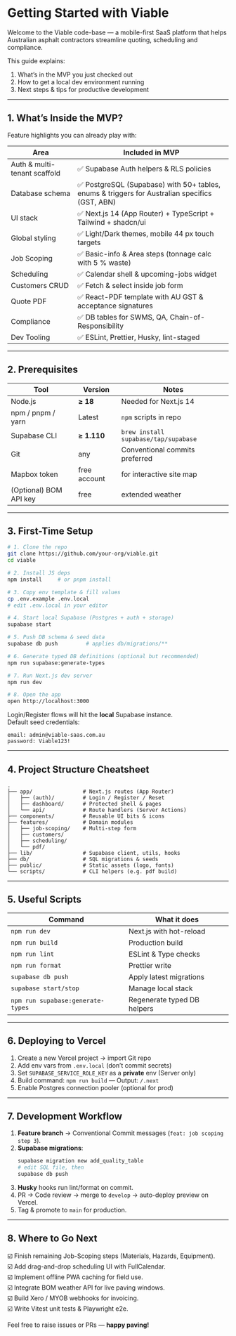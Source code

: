 # Getting Started with **Viable**

Welcome to the Viable code-base — a mobile-first SaaS platform that helps Australian asphalt contractors streamline quoting, scheduling and compliance.

This guide explains:
1. What’s in the MVP you just checked out  
2. How to get a local dev environment running  
3. Next steps & tips for productive development  

---

## 1. What’s Inside the MVP?

Feature highlights you can already play with:

| Area | Included in MVP |
|------|-----------------|
| Auth & multi-tenant scaffold | ✅ Supabase Auth helpers & RLS policies |
| Database schema | ✅ PostgreSQL (Supabase) with 50+ tables, enums & triggers for Australian specifics (GST, ABN) |
| UI stack | ✅ Next.js 14 (App Router) + TypeScript + Tailwind + shadcn/ui |
| Global styling | ✅ Light/Dark themes, mobile 44 px touch targets |
| Job Scoping | ✅ Basic-info & Area steps (tonnage calc with 5 % waste) |
| Scheduling | ✅ Calendar shell & upcoming-jobs widget |
| Customers CRUD | ✅ Fetch & select inside job form |
| Quote PDF | ✅ React-PDF template with AU GST & acceptance signatures |
| Compliance | ✅ DB tables for SWMS, QA, Chain-of-Responsibility |
| Dev Tooling | ✅ ESLint, Prettier, Husky, lint-staged |

---

## 2. Prerequisites

| Tool | Version | Notes |
|------|---------|-------|
| Node.js | **≥ 18** | Needed for Next.js 14 |
| npm / pnpm / yarn | Latest | `npm` scripts in repo |
| Supabase CLI | **≥ 1.110** | `brew install supabase/tap/supabase` |
| Git | any | Conventional commits preferred |
| Mapbox token | free account | for interactive site map |
| (Optional) BOM API key | free | extended weather |

---

## 3. First-Time Setup

```bash
# 1. Clone the repo
git clone https://github.com/your-org/viable.git
cd viable

# 2. Install JS deps
npm install     # or pnpm install

# 3. Copy env template & fill values
cp .env.example .env.local
# edit .env.local in your editor

# 4. Start local Supabase (Postgres + auth + storage)
supabase start

# 5. Push DB schema & seed data
supabase db push         # applies db/migrations/**

# 6. Generate typed DB definitions (optional but recommended)
npm run supabase:generate-types

# 7. Run Next.js dev server
npm run dev

# 8. Open the app
open http://localhost:3000
```

Login/Register flows will hit the **local** Supabase instance.  
Default seed credentials:

```
email: admin@viable-saas.com.au
password: Viable123!
```

---

## 4. Project Structure Cheatsheet

```
.
├── app/                # Next.js routes (App Router)
│   ├── (auth)/         # Login / Register / Reset
│   ├── dashboard/      # Protected shell & pages
│   └── api/            # Route handlers (Server Actions)
├── components/         # Reusable UI bits & icons
├── features/           # Domain modules
│   ├── job-scoping/    # Multi-step form
│   ├── customers/
│   ├── scheduling/
│   └── pdf/
├── lib/                # Supabase client, utils, hooks
├── db/                 # SQL migrations & seeds
├── public/             # Static assets (logo, fonts)
└── scripts/            # CLI helpers (e.g. pdf build)
```

---

## 5. Useful Scripts

| Command | What it does |
|---------|--------------|
| `npm run dev` | Next.js with hot-reload |
| `npm run build` | Production build |
| `npm run lint` | ESLint & Type checks |
| `npm run format` | Prettier write |
| `supabase db push` | Apply latest migrations |
| `supabase start/stop` | Manage local stack |
| `npm run supabase:generate-types` | Regenerate typed DB helpers |

---

## 6. Deploying to Vercel

1. Create a new Vercel project → import Git repo  
2. Add env vars from `.env.local` (don’t commit secrets)  
3. Set `SUPABASE_SERVICE_ROLE_KEY` as a **private** env (Server only)  
4. Build command: `npm run build` — Output: `/.next`  
5. Enable Postgres connection pooler (optional for prod)  

---

## 7. Development Workflow

1. **Feature branch** → Conventional Commit messages (`feat: job scoping step 3`).  
2. **Supabase migrations**:  
   ```bash
   supabase migration new add_quality_table
   # edit SQL file, then
   supabase db push
   ```  
3. **Husky** hooks run lint/format on commit.  
4. PR → Code review → merge to `develop` → auto-deploy preview on Vercel.  
5. Tag & promote to `main` for production.

---

## 8. Where to Go Next

☑️ Finish remaining Job-Scoping steps (Materials, Hazards, Equipment).  
☑️ Add drag-and-drop scheduling UI with FullCalendar.  
☑️ Implement offline PWA caching for field use.  
☑️ Integrate BOM weather API for live paving windows.  
☑️ Build Xero / MYOB webhooks for invoicing.  
☑️ Write Vitest unit tests & Playwright e2e.  

Feel free to raise issues or PRs — **happy paving!**
